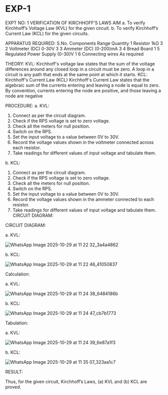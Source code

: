 # EXP-1
EXPT NO: 1	VERIFICATION OF KIRCHHOFF’S LAWS
AIM
a.   To verify Kirchhoff’s Voltage Law (KVL) for the given circuit. 
b.   To verify Kirchhoff’s Current Law (KCL) for the given circuits.

APPARATUS REQUIRED:
S.No.	Components	Range	Quantity
1	Resistor	1kΩ	3
2	Voltmeter (DC)	0-30V	3
3	Ammeter (DC)	(0-200)mA	3
4	Bread Board		1
5	Regulated Power Supply	(0-30)V	1
6	Connecting wires		As required

THEORY:
KVL: Kirchhoff's voltage law states that the sum of the voltage differences around any closed loop in a circuit must be zero. A loop in a circuit is any path that ends at the same point at which it starts.
KCL:
Kirchhoff's Current Law (KCL) Kirchhoff's Current Law states that the algebraic sum of the currents entering and leaving a node is equal to zero. By convention, currents entering the node are positive, and those leaving a node are negative


PROCEDURE:
a.   KVL:
1.   Connect as per the circuit diagram.
2.   Check if the RPS voltage is set to zero voltage.
3.   Check all the meters for null position.
4.   Switch on the RPS.
5.   Set the input voltage to a value between 0V to 30V.
6.   Record the voltage values shown in the voltmeter connected across each resistor.
7.   Take readings for different values of input voltage and tabulate them.


b.  KCL:
1.   Connect as per the circuit diagram.
2.   Check if the RPS voltage is set to zero voltage.
3.   Check all the meters for null position.
4.   Switch on the RPS.
5.   Set the input voltage to a value between 0V to 30V.
6.   Record the voltage values shown in the ammeter connected to each resistor.
7.   Take readings for different values of input voltage and tabulate them. 
CIRCUIT DIAGRAM:

CIRCUIT DIAGRAM:


a.   KVL:
 
![WhatsApp Image 2025-10-29 at 11 22 32_3a4a4862](https://github.com/user-attachments/assets/301d0e74-156a-4068-970c-37876495d900)


b.  KCL:
 
![WhatsApp Image 2025-10-29 at 11 22 46_41050837](https://github.com/user-attachments/assets/0fbbb1a0-5746-4385-b8b9-d1a454b39500)

Calculation:

a.   KVL:
 
![WhatsApp Image 2025-10-29 at 11 24 38_6484186b](https://github.com/user-attachments/assets/623cdb41-1149-4888-a63b-3014380154f8)


b.  KCL:

![WhatsApp Image 2025-10-29 at 11 24 47_cb7b1773](https://github.com/user-attachments/assets/91083cd6-433e-4946-8dd2-6ed64865337e)



Tabulation:

a.   KVL:
 
![WhatsApp Image 2025-10-29 at 11 24 39_6e87a1f3](https://github.com/user-attachments/assets/b877e5cc-8c81-439c-8454-6d3a57b05e46)


b.  KCL:

![WhatsApp Image 2025-10-29 at 11 35 07_323aa1c7](https://github.com/user-attachments/assets/fc5c4742-624b-4b13-a82e-c183a5a5e3ab)


RESULT:

Thus, for the given circuit, Kirchhoff’s Laws, (a) KVL and (b) KCL are proved.
